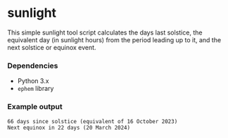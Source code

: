 # sunlight

This simple sunlight tool script calculates the days last solstice, the equivalent day (in sunlight hours) from the period leading up to it, and the next solstice or equinox event.

### Dependencies

- Python 3.x
- `ephem` library

### Example output

```
66 days since solstice (equivalent of 16 October 2023)
Next equinox in 22 days (20 March 2024)
```